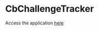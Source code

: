 # CbChallengeTracker

Access the application [here](https://eriniah.github.io/CbChallengeTracker/browser/)
